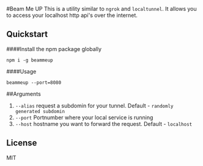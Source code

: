 #Beam Me UP
This is a utility similar to `ngrok` and `localtunnel`.
It allows you to access your localhost http api's over the internet.

## Quickstart
####Install the npm package globally 

`npm i -g beammeup`

####Usage

`beammeup --port=8080`

##Arguments
1. `--alias` request a subdomin for your tunnel. Default - `randomly generated subdomin`
2. `--port` Portnumber where your local service is running
3. `--host` hostname you want to forward the request. Default - `localhost`


License
--
MIT
